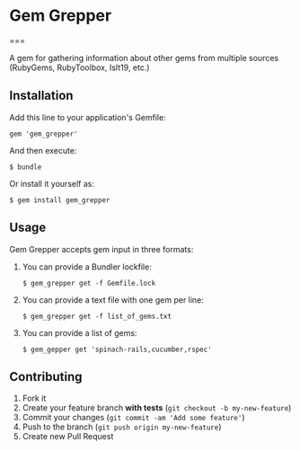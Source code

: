 # Gem Grepper
===

A gem for gathering information about other gems from multiple sources (RubyGems, RubyToolbox, IsIt19, etc.)

## Installation

Add this line to your application's Gemfile:

    gem 'gem_grepper'

And then execute:

    $ bundle

Or install it yourself as:

    $ gem install gem_grepper

## Usage

Gem Grepper accepts gem input in three formats:

1. You can provide a Bundler lockfile:

    ```
    $ gem_grepper get -f Gemfile.lock
    ```

2. You can provide a text file with one gem per line:

    ```
    $ gem_grepper get -f list_of_gems.txt
    ```

3. You can provide a list of gems:

    ```
    $ gem_gepper get 'spinach-rails,cucumber,rspec'
    ```

## Contributing

1. Fork it
2. Create your feature branch **with tests** (`git checkout -b my-new-feature`)
3. Commit your changes (`git commit -am 'Add some feature'`)
4. Push to the branch (`git push origin my-new-feature`)
5. Create new Pull Request
